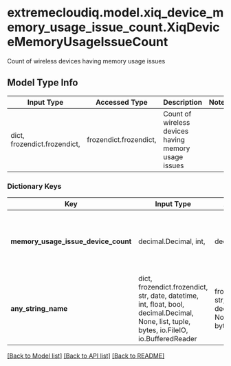 # extremecloudiq.model.xiq_device_memory_usage_issue_count.XiqDeviceMemoryUsageIssueCount

Count of wireless devices having memory usage issues

## Model Type Info
Input Type | Accessed Type | Description | Notes
------------ | ------------- | ------------- | -------------
dict, frozendict.frozendict,  | frozendict.frozendict,  | Count of wireless devices having memory usage issues | 

### Dictionary Keys
Key | Input Type | Accessed Type | Description | Notes
------------ | ------------- | ------------- | ------------- | -------------
**memory_usage_issue_device_count** | decimal.Decimal, int,  | decimal.Decimal,  | Count of wireless devices having memory usage issues | [optional] value must be a 32 bit integer
**any_string_name** | dict, frozendict.frozendict, str, date, datetime, int, float, bool, decimal.Decimal, None, list, tuple, bytes, io.FileIO, io.BufferedReader | frozendict.frozendict, str, BoolClass, decimal.Decimal, NoneClass, tuple, bytes, FileIO | any string name can be used but the value must be the correct type | [optional]

[[Back to Model list]](../../README.md#documentation-for-models) [[Back to API list]](../../README.md#documentation-for-api-endpoints) [[Back to README]](../../README.md)

